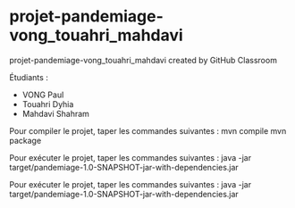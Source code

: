 # projet-pandemiage-vong_touahri_mahdavi
projet-pandemiage-vong_touahri_mahdavi created by GitHub Classroom

Étudiants : 
- VONG Paul
- Touahri Dyhia
- Mahdavi Shahram

Pour compiler le projet, taper les commandes suivantes :
mvn compile
mvn package

Pour exécuter le projet, taper les commandes suivantes :
java -jar target/pandemiage-1.0-SNAPSHOT-jar-with-dependencies.jar

Pour exécuter le projet, taper les commandes suivantes :
java -jar target/pandemiage-1.0-SNAPSHOT-jar-with-dependencies.jar
